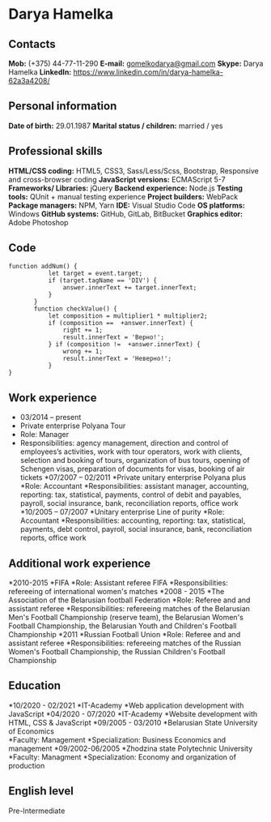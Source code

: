 # Darya Hamelka
## Сontacts
**Mob:**
(+375) 44-77-11-290
**E-mail:**
gomelkodarya@gmail.com
**Skype:**
Darya Hamelka
**LinkedIn:**
https://www.linkedin.com/in/darya-hamelka-62a3a4208/
## Personal information
**Date of birth:**
29.01.1987
**Marital status / children:**
married / yes
## Professional skills
**HTML/CSS coding:**
HTML5, CSS3, Sass/Less/Scss, Bootstrap, Responsive and cross-browser coding
**JavaScript versions:**
ECMAScript 5-7
**Frameworks/ Libraries:**
jQuery
**Backend experience:**
Node.js 
**Testing tools:**
QUnit + manual testing experience
**Project builders:**
WebPack
**Package managers:**
NPM, Yarn
**IDE:**
Visual Studio Code
**OS platforms:**
Windows
**GitHub systems:**
GitHub, GitLab, BitBucket
**Graphics editor:**
Adobe Photoshop
## Code
```
function addNum() {
           let target = event.target;
           if (target.tagName == 'DIV') {
               answer.innerText += target.innerText;        
           }
       }
       function checkValue() {
           let composition = multiplier1 * multiplier2; 
           if (composition ==  +answer.innerText) {  
               right += 1;
               result.innerText = 'Верно!'; 
           } if (composition !=  +answer.innerText) {
               wrong += 1;
               result.innerText = 'Неверно!'; 
           } 
}
```
## Work experience
* 03/2014 – present
* Private enterprise Polyana Tour
 * Role:	Manager
 * Responsibilities: agency management, direction and control of employees’s activities, work with tour operators, work with clients, selection and booking of tours, organization of bus tours, opening of Schengen visas, preparation of documents for visas, booking of air tickets
*07/2007 – 02/2011
*Private unitary enterprise Polyana plus
 *Role:	Accountant
 *Responsibilities:	assistant manager, accounting, reporting: tax, statistical, payments, control of debit and payables, payroll, social insurance, bank, reconciliation reports, office work
*10/2005 – 07/2007
*Unitary enterprise Line of purity 
 *Role:	Accountant
 *Responsibilities:	accounting, reporting: tax, statistical, payments, debt control, payroll, social insurance, bank, reconciliation reports, office work
## Additional work experience 
*2010-2015
*FIFA
 *Role:	Assistant referee FIFA
 *Responsibilities:	refereeing of international women's matches
*2008 - 2015
*The Association of the Belarusian football Federation
 *Role:	Referee and and assistant referee
 *Responsibilities:	refereeing matches of the Belarusian Men's Football Championship (reserve team), the Belarusian Women's Football Championship, the Belarusian Youth and Children's Football Championship
*2011
*Russian Football Union
 *Role:	Referee and and assistant referee
 *Responsibilities:	refereeing matches of the Russian Women's Football Championship, the Russian Children's Football Championship
## Education
*10/2020 - 02/2021
*IT-Academy
 *Web application development with JavaScript
*04/2020 - 07/2020
*IT-Academy	
 *Website development with HTML, CSS & JavaScript
*09/2005 - 03/2010
*Belarusian State University of Economics	
 *Faculty: Management
 *Specialization: Business Economics and management
*09/2002-06/2005
*Zhodzina state Polytechnic University	
 *Faculty: Managment
 *Specialization: Economy and organization of production
## English level
Pre-Intermediate
